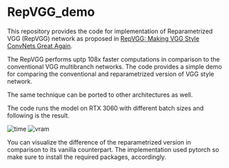 # RepVGG_demo
This repository provides the code for implementation of Reparametrized VGG (RepVGG) network as proposed in [RepVGG: Making VGG Style ConvNets Great Again](https://openaccess.thecvf.com/content/CVPR2021/papers/Ding_RepVGG_Making_VGG-Style_ConvNets_Great_Again_CVPR_2021_paper.pdf).  

The RepVGG performs uptp 108x faster computations in comparison to the conventional VGG multibranch networks. The code provides a simple demo for comparing the conventional and reparametrized version of VGG style network. 

The same technique can be ported to other architectures as well. 

The code runs the model on RTX 3060 with different batch sizes and following is the result.  


![time](https://user-images.githubusercontent.com/26203136/183696318-563bd1c1-6ef7-4579-9c9a-1ecf30a44d06.png)
![vram](https://user-images.githubusercontent.com/26203136/183696344-0a89e3dd-5007-4086-8278-a2bc4d1f2cc8.png)

You can visualize the difference of the reparametrized version in comparison to its vanilla counterpart. The implementation used pytorch so make sure to install the required packages, accordingly.

